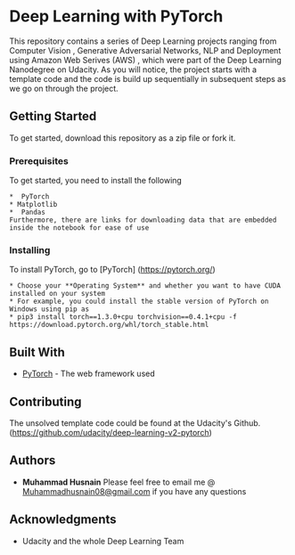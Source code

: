 # Deep Learning with PyTorch

This repository contains a series of Deep Learning projects ranging from Computer Vision , Generative Adversarial Networks, NLP and Deployment using Amazon Web Serives (AWS) , which were part of the Deep Learning Nanodegree on Udacity. As you will notice, the project starts with a template code and the code is build up sequentially in subsequent steps as we go on through the project.
## Getting Started

To get started, download this repository as a zip file or fork it.
### Prerequisites

To get started, you need to install the following

```
*  PyTorch
* Matplotlib
*  Pandas
Furthermore, there are links for downloading data that are embedded inside the notebook for ease of use 
```

### Installing

To install PyTorch, go to [PyTorch] (https://pytorch.org/)
```
* Choose your **Operating System** and whether you want to have CUDA installed on your system
* For example, you could install the stable version of PyTorch on Windows using pip as
* pip3 install torch==1.3.0+cpu torchvision==0.4.1+cpu -f https://download.pytorch.org/whl/torch_stable.html
```


## Built With

* [PyTorch](https://pytorch.org/) - The web framework used

## Contributing

The unsolved template code could be found at the Udacity's Github. (https://github.com/udacity/deep-learning-v2-pytorch) 

## Authors

* **Muhammad Husnain** 
Please feel free to email me @ Muhammadhusnain08@gmail.com if you have any questions



## Acknowledgments

* Udacity and the whole Deep Learning Team
